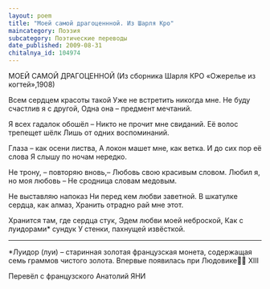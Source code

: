 ```yaml
---
layout: poem
title: "Моей самой драгоценнной. Из Шарля Кро"
maincategory: Поэзия
subcategory: Поэтические переводы
date_published: 2009-08-31
chitalnya_id: 104974
---
```




МОЕЙ САМОЙ ДРАГОЦЕННОЙ
(Из сборника Шарля КРО «Ожерелье из когтей»,1908)

Всем сердцем красоты такой
Уже не встретить никогда мне.
Не буду счастлив я с другой,
Одна она – предмент мечтаний.

Я всех гадалок обошёл –
Никто не прочит мне свиданий.
Её волос трепещет шёлк
Лишь от одних воспоминаний.

Глаза – как осени листва,
А локон машет мне, как ветка.
И до сих пор её слова
Я слышу по ночам нередко.

Не трону, – повторяю вновь,–
Любовь свою красивым словом.
Любил я, но моя любовь –
Не сродница словам медовым.

Не выставляю напоказ
Ни перед кем любви заветной.
В шкатулке сердца, как алмаз,
Хранить отрадно рай мне этот.

Хранится там, где сердца стук,
Эдем любви моей неброской,
Как с луидорами\* сундук
У стенки, пахнущей извёсткой.
_________________________
\*Луидор (луи) – старинная золотая французская монета, 
содержащая семь граммов чистого золота. 
Впервые появилась при Людовике  &#1613;&#1618;XІІІ

Перевёл с французского Анатолий ЯНИ






